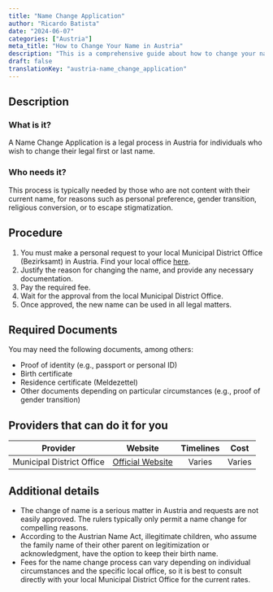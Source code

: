 ```yaml
---
title: "Name Change Application"
author: "Ricardo Batista"
date: "2024-06-07"
categories: ["Austria"]
meta_title: "How to Change Your Name in Austria"
description: "This is a comprehensive guide about how to change your name in Austria, including the detailed procedure, required documents, service providers and relevant tips."
draft: false
translationKey: "austria-name_change_application"
---
```

## Description
### What is it?
A Name Change Application is a legal process in Austria for individuals who wish to change their legal first or last name. 

### Who needs it?
This process is typically needed by those who are not content with their current name, for reasons such as personal preference, gender transition, religious conversion, or to escape stigmatization. 

## Procedure
1. You must make a personal request to your local Municipal District Office (Bezirksamt) in Austria. Find your local office [here](https://www.oesterreich.gv.at/kontakte/).
2. Justify the reason for changing the name, and provide any necessary documentation.
3. Pay the required fee.
4. Wait for the approval from the local Municipal District Office.
5. Once approved, the new name can be used in all legal matters.

## Required Documents
You may need the following documents, among others:
- Proof of identity (e.g., passport or personal ID)
- Birth certificate
- Residence certificate (Meldezettel)
- Other documents depending on particular circumstances (e.g., proof of gender transition)

## Providers that can do it for you

| Provider        |     Website     |     Timelines    |       Cost      |
| --------------- | --------------- |  :-------------: | :-------------: |
| Municipal District Office      |  [Official Website](https://www.oesterreich.gv.at/kontakte/)       |      Varies      |        Varies       |

## Additional details
- The change of name is a serious matter in Austria and requests are not easily approved. The rulers typically only permit a name change for compelling reasons.
- According to the Austrian Name Act, illegitimate children, who assume the family name of their other parent on legitimization or acknowledgment, have the option to keep their birth name.
- Fees for the name change process can vary depending on individual circumstances and the specific local office, so it is best to consult directly with your local Municipal District Office for the current rates.